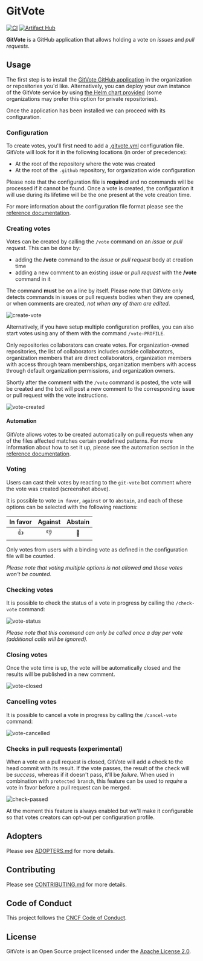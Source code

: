 # GitVote

[![CI](https://github.com/cncf/gitvote/actions/workflows/ci.yml/badge.svg)](https://github.com/cncf/gitvote/actions/workflows/ci.yml)
[![Artifact Hub](https://img.shields.io/endpoint?url=https://artifacthub.io/badge/repository/gitvote)](https://artifacthub.io/packages/helm/gitvote/gitvote)

**GitVote** is a GitHub application that allows holding a vote on *issues* and *pull requests*.

## Usage

The first step is to install the [GitVote GitHub application](https://github.com/apps/git-vote) in the organization or repositories you'd like. Alternatively, you can deploy your own instance of the GitVote service by using [the Helm chart provided](https://artifacthub.io/packages/helm/gitvote/gitvote) (some organizations may prefer this option for private repositories).

Once the application has been installed we can proceed with its configuration.

### Configuration

To create votes, you'll first need to add a [.gitvote.yml](https://github.com/cncf/gitvote/blob/main/docs/config/.gitvote.yml) configuration file. GitVote will look for it in the following locations (in order of precedence):

- At the root of the repository where the vote was created
- At the root of the `.github` repository, for organization wide configuration

Please note that the configuration file is **required** and no commands will be processed if it cannot be found. Once a vote is created, the configuration it will use during its lifetime will be the one present at the vote creation time.

For more information about the configuration file format please see the [reference documentation](https://github.com/cncf/gitvote/blob/main/docs/config/.gitvote.yml).

### Creating votes

Votes can be created by calling the `/vote` command on an *issue* or *pull request*. This can be done by:

- adding the **/vote** command to the *issue* or *pull request* body at creation time
- adding a new comment to an existing *issue* or *pull request* with the **/vote** command in it

The command **must** be on a line by itself. Please note that GitVote only detects commands in issues or pull requests bodies when they are opened, or when comments are created, *not when any of them are edited*.

![create-vote](docs/screenshots/create-vote.png)

Alternatively, if you have setup multiple configuration profiles, you can also start votes using any of them with the command `/vote-PROFILE`.

Only repositories collaborators can create votes. For organization-owned repositories, the list of collaborators includes outside collaborators, organization members that are direct collaborators, organization members with access through team memberships, organization members with access through default organization permissions, and organization owners.

Shortly after the comment with the `/vote` command is posted, the vote will be created and the bot will post a new comment to the corresponding issue or pull request with the vote instructions.

![vote-created](docs/screenshots/vote-created.png)

#### Automation

GitVote allows votes to be created automatically on pull requests when any of the files affected matches certain predefined patterns. For more information about how to set it up, please see the automation section in the [reference documentation](https://github.com/cncf/gitvote/blob/main/docs/config/.gitvote.yml).

### Voting

Users can cast their votes by reacting to the `git-vote` bot comment where the vote was created (screenshot above).

It is possible to vote `in favor`, `against` or to `abstain`, and each of these options can be selected with the following reactions:

| In favor | Against | Abstain |
| :------: | :-----: | :-----: |
|    👍     |    👎    |    👀    |

Only votes from users with a binding vote as defined in the configuration file will be counted.

*Please note that voting multiple options is not allowed and those votes won't be counted.*

### Checking votes

It is possible to check the status of a vote in progress by calling the `/check-vote` command:

![vote-status](docs/screenshots/vote-status.png)

*Please note that this command can only be called once a day per vote (additional calls will be ignored).*

### Closing votes

Once the vote time is up, the vote will be automatically closed and the results will be published in a new comment.

![vote-closed](docs/screenshots/vote-closed.png)

### Cancelling votes

It is possible to cancel a vote in progress by calling the `/cancel-vote` command:

![vote-cancelled](docs/screenshots/vote-cancelled.png)

### Checks in pull requests (experimental)

When a vote on a pull request is closed, GitVote will add a check to the head commit with its result. If the vote passes, the result of the check will be *success*, whereas if it doesn't pass, it'll be *failure*. When used in combination with `protected branch`, this feature can be used to *require* a vote in favor before a pull request can be merged.

![check-passed](docs/screenshots/check-passed.png)

At the moment this feature is always enabled but we'll make it configurable so that votes creators can opt-out per configuration profile.

## Adopters

Please see [ADOPTERS.md](./ADOPTERS.md) for more details.

## Contributing

Please see [CONTRIBUTING.md](./CONTRIBUTING.md) for more details.

## Code of Conduct

This project follows the [CNCF Code of Conduct](https://github.com/cncf/foundation/blob/master/code-of-conduct.md).

## License

GitVote is an Open Source project licensed under the [Apache License 2.0](https://www.apache.org/licenses/LICENSE-2.0).
